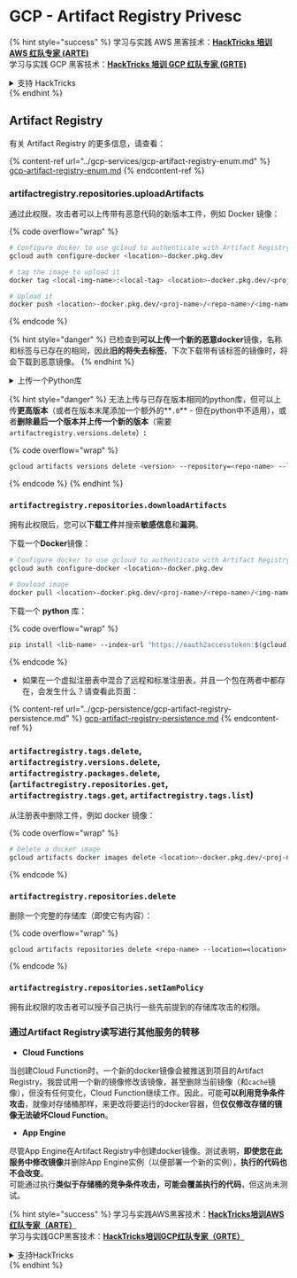 # GCP - Artifact Registry Privesc

{% hint style="success" %}
学习与实践 AWS 黑客技术：<img src="../../../.gitbook/assets/image (1) (1) (1) (1).png" alt="" data-size="line">[**HackTricks 培训 AWS 红队专家 (ARTE)**](https://training.hacktricks.xyz/courses/arte)<img src="../../../.gitbook/assets/image (1) (1) (1) (1).png" alt="" data-size="line">\
学习与实践 GCP 黑客技术：<img src="../../../.gitbook/assets/image (2) (1).png" alt="" data-size="line">[**HackTricks 培训 GCP 红队专家 (GRTE)**<img src="../../../.gitbook/assets/image (2) (1).png" alt="" data-size="line">](https://training.hacktricks.xyz/courses/grte)

<details>

<summary>支持 HackTricks</summary>

* 查看 [**订阅计划**](https://github.com/sponsors/carlospolop)!
* **加入** 💬 [**Discord 群组**](https://discord.gg/hRep4RUj7f) 或 [**telegram 群组**](https://t.me/peass) 或 **关注** 我们的 **Twitter** 🐦 [**@hacktricks\_live**](https://twitter.com/hacktricks_live)**.**
* **通过向** [**HackTricks**](https://github.com/carlospolop/hacktricks) 和 [**HackTricks Cloud**](https://github.com/carlospolop/hacktricks-cloud) github 仓库提交 PR 分享黑客技巧。

</details>
{% endhint %}

## Artifact Registry

有关 Artifact Registry 的更多信息，请查看：

{% content-ref url="../gcp-services/gcp-artifact-registry-enum.md" %}
[gcp-artifact-registry-enum.md](../gcp-services/gcp-artifact-registry-enum.md)
{% endcontent-ref %}

### artifactregistry.repositories.uploadArtifacts

通过此权限，攻击者可以上传带有恶意代码的新版本工件，例如 Docker 镜像：

{% code overflow="wrap" %}
```bash
# Configure docker to use gcloud to authenticate with Artifact Registry
gcloud auth configure-docker <location>-docker.pkg.dev

# tag the image to upload it
docker tag <local-img-name>:<local-tag> <location>-docker.pkg.dev/<proj-name>/<repo-name>/<img-name>:<tag>

# Upload it
docker push <location>-docker.pkg.dev/<proj-name>/<repo-name>/<img-name>:<tag>
```
{% endcode %}

{% hint style="danger" %}
已检查到**可以上传一个新的恶意docker**镜像，名称和标签与已存在的相同，因此**旧的将失去标签**，下次下载带有该标签的镜像时，将会下载到恶意镜像。
{% endhint %}

<details>

<summary>上传一个Python库</summary>

**首先创建要上传的库**（如果可以从注册表下载最新版本，可以跳过此步骤）：

1.  **设置项目结构**：

* 为您的库创建一个新目录，例如 `hello_world_library`。
* 在此目录中，创建另一个目录，使用您的包名称，例如 `hello_world`。
* 在您的包目录中，创建一个 `__init__.py` 文件。此文件可以为空，也可以包含您包的初始化内容。

```bash
mkdir hello_world_library
cd hello_world_library
mkdir hello_world
touch hello_world/__init__.py
```
2.  **编写库代码**：

* 在 `hello_world` 目录中，创建一个新的Python文件作为您的模块，例如 `greet.py`。
* 编写您的“Hello, World!”函数：

```python
# hello_world/greet.py
def say_hello():
return "Hello, World!"
```
3.  **创建 `setup.py` 文件**：

* 在 `hello_world_library` 目录的根目录中，创建一个 `setup.py` 文件。
* 此文件包含有关您的库的元数据，并告诉Python如何安装它。

```python
# setup.py
from setuptools import setup, find_packages

setup(
name='hello_world',
version='0.1',
packages=find_packages(),
install_requires=[
# 您的库所需的任何依赖项
],
)
```

**现在，上传库：**

1.  **构建您的包**：

* 从 `hello_world_library` 目录的根目录运行：

```sh
python3 setup.py sdist bdist_wheel
```
2. **配置twine的身份验证**（用于上传您的包）：
* 确保您已安装 `twine`（`pip install twine`）。
* 使用 `gcloud` 配置凭据：

{% code overflow="wrap" %}
````
```sh
twine upload --username 'oauth2accesstoken' --password "$(gcloud auth print-access-token)" --repository-url https://<location>-python.pkg.dev/<project-id>/<repo-name>/ dist/*
```
````
{% endcode %}

3. **清理构建**
```bash
rm -rf dist build hello_world.egg-info
```
</details>

{% hint style="danger" %}
无法上传与已存在版本相同的python库，但可以上传**更高版本**（或者在版本末尾添加一个额外的**`.0`** - 但在python中不适用），或者**删除最后一个版本并上传一个新的版本**（需要`artifactregistry.versions.delete`）**:**

{% code overflow="wrap" %}
```sh
gcloud artifacts versions delete <version> --repository=<repo-name> --location=<location> --package=<lib-name>
```
{% endcode %}
{% endhint %}

### `artifactregistry.repositories.downloadArtifacts`

拥有此权限后，您可以**下载工件**并搜索**敏感信息**和**漏洞**。

下载一个**Docker**镜像：
```sh
# Configure docker to use gcloud to authenticate with Artifact Registry
gcloud auth configure-docker <location>-docker.pkg.dev

# Dowload image
docker pull <location>-docker.pkg.dev/<proj-name>/<repo-name>/<img-name>:<tag>
```
下载一个 **python** 库：

{% code overflow="wrap" %}
```bash
pip install <lib-name> --index-url "https://oauth2accesstoken:$(gcloud auth print-access-token)@<location>-python.pkg.dev/<project-id>/<repo-name>/simple/" --trusted-host <location>-python.pkg.dev --no-cache-dir
```
{% endcode %}

* 如果在一个虚拟注册表中混合了远程和标准注册表，并且一个包在两者中都存在，会发生什么？请查看此页面：

{% content-ref url="../gcp-persistence/gcp-artifact-registry-persistence.md" %}
[gcp-artifact-registry-persistence.md](../gcp-persistence/gcp-artifact-registry-persistence.md)
{% endcontent-ref %}

### `artifactregistry.tags.delete`, `artifactregistry.versions.delete`, `artifactregistry.packages.delete`, (`artifactregistry.repositories.get`, `artifactregistry.tags.get`, `artifactregistry.tags.list`)

从注册表中删除工件，例如 docker 镜像：

{% code overflow="wrap" %}
```bash
# Delete a docker image
gcloud artifacts docker images delete <location>-docker.pkg.dev/<proj-name>/<repo-name>/<img-name>:<tag>
```
{% endcode %}

### `artifactregistry.repositories.delete`

删除一个完整的存储库（即使它有内容）：

{% code overflow="wrap" %}
```
gcloud artifacts repositories delete <repo-name> --location=<location>
```
{% endcode %}

### `artifactregistry.repositories.setIamPolicy`

拥有此权限的攻击者可以授予自己执行一些先前提到的存储库攻击的权限。

### 通过Artifact Registry读写进行其他服务的转移

* **Cloud Functions**

当创建Cloud Function时，一个新的docker镜像会被推送到项目的Artifact Registry。我尝试用一个新的镜像修改该镜像，甚至删除当前镜像（和`cache`镜像），但没有任何变化，Cloud Function继续工作。因此，可能**可以利用竞争条件攻击**，就像对存储桶那样，来更改将要运行的docker容器，但**仅仅修改存储的镜像无法破坏Cloud Function**。

* **App Engine**

尽管App Engine在Artifact Registry中创建docker镜像。测试表明，**即使您在此服务中修改镜像**并删除App Engine实例（以便部署一个新的实例），**执行的代码也不会改变**。\
可能通过执行**类似于存储桶的竞争条件攻击，可能会覆盖执行的代码**，但这尚未测试。

{% hint style="success" %}
学习与实践AWS黑客技术：<img src="../../../.gitbook/assets/image (1) (1) (1) (1).png" alt="" data-size="line">[**HackTricks培训AWS红队专家（ARTE）**](https://training.hacktricks.xyz/courses/arte)<img src="../../../.gitbook/assets/image (1) (1) (1) (1).png" alt="" data-size="line">\
学习与实践GCP黑客技术：<img src="../../../.gitbook/assets/image (2) (1).png" alt="" data-size="line">[**HackTricks培训GCP红队专家（GRTE）**<img src="../../../.gitbook/assets/image (2) (1).png" alt="" data-size="line">](https://training.hacktricks.xyz/courses/grte)

<details>

<summary>支持HackTricks</summary>

* 查看[**订阅计划**](https://github.com/sponsors/carlospolop)!
* **加入** 💬 [**Discord群组**](https://discord.gg/hRep4RUj7f)或[**电报群组**](https://t.me/peass)或**在** **Twitter** 🐦 [**@hacktricks\_live**](https://twitter.com/hacktricks_live)**上关注我们。**
* **通过向** [**HackTricks**](https://github.com/carlospolop/hacktricks)和[**HackTricks Cloud**](https://github.com/carlospolop/hacktricks-cloud) github库提交PR分享黑客技巧。

</details>
{% endhint %}
